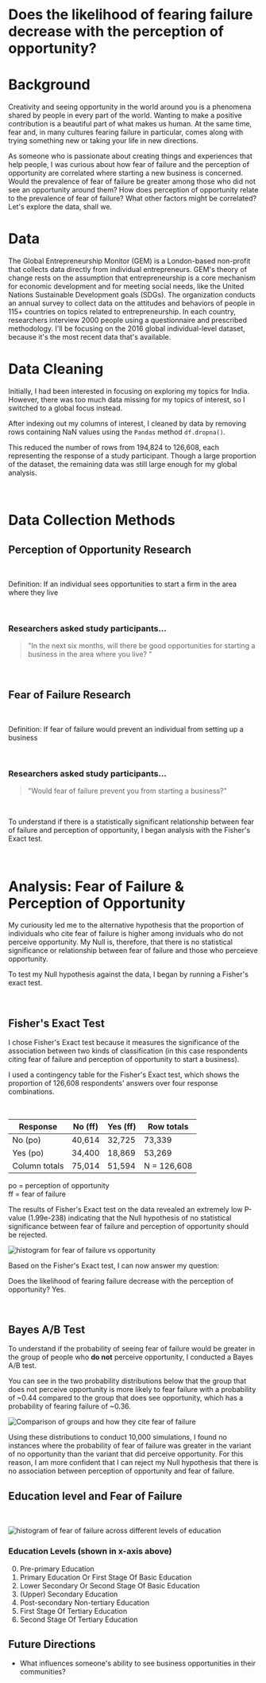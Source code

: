 # Does the likelihood of fearing failure decrease with the perception of opportunity?

# Background
Creativity and seeing opportunity in the world around you is a phenomena shared by people in every part of the world.  Wanting to make a positive contribution is a beautiful part of what makes us human. At the same time, fear and, in many cultures fearing failure in particular, comes along with trying something new or taking your life in new directions.  

As someone who is passionate about creating things and experiences that help people, I was curious about how fear of failure and the perception of opportunity are correlated where starting a new business is concerned. Would the prevalence of fear of failure be greater among those who did not see an opportunity around them? How does perception of opportunity relate to the prevalence of fear of failure? What other factors might be correlated? Let's explore the data, shall we.

# Data

The Global Entrepreneurship Monitor (GEM) is a London-based non-profit that collects data directly from individual entrepreneurs. GEM's theory of change rests on the assumption that entrepreneurship is a core mechanism for economic development and for meeting social needs, like the United Nations Sustainable Development goals (SDGs). The organization conducts an annual survey to collect data on the attitudes and behaviors of people in 115+ countries on topics related to entrepreneurship. In each country, researchers interview 2000 people using a questionnaire and prescribed methodology. I'll be focusing on the 2016 global individual-level dataset, because it's the most recent data that's available. 
<br>

# Data Cleaning

Initially, I had been interested in focusing on exploring my topics for India. However, there was too much data missing for my topics of interest, so I switched to a global focus instead.

After indexing out my columns of interest, I cleaned by data by removing rows containing NaN values using the <code>Pandas</code> method <code>df.dropna()</code>. 

This reduced the number of rows from 194,824 to 126,608, each representing the response of a study participant. Though a large proportion of the dataset, the remaining data was still large enough for my global analysis. 

<br>

# Data Collection Methods

## Perception of Opportunity Research
<br>

Definition: If an individual sees opportunities to start a firm in the area where they live

<br>

### Researchers asked study participants... <p/>

>"In the next six months, will there be good opportunities for starting a business in the area where you live? "

<br>

## Fear of Failure Research 

<br>


Definition: If fear of failure would prevent an individual from setting up a business

<br>

### Researchers asked study participants...<p/>

>"Would fear of failure prevent you from starting a business?"

<br>

To understand if there is a statistically significant relationship between fear of failure and perception of opportunity, I began analysis with the Fisher's Exact test. 

<br>

# Analysis: Fear of Failure & Perception of Opportunity

My curiousity led me to the alternative hypothesis that the proportion of individuals who cite fear of failure is higher among inviduals who do not perceive opportunity. My Null is, therefore, that there is no statistical significance or relationship between fear of failure and those who perceieve opportunity.

To test my Null hypothesis against the data, I began by running a Fisher's exact test.

<br>

## Fisher's Exact Test

I chose Fisher's Exact test because it measures the significance of the association between two kinds of classification (in this case respondents citing fear of failure and perception of opportunity to start a business).

I used a contingency table for the Fisher's Exact test, which shows the proportion of 126,608 respondents' answers over four response combinations. 

<br>

<table>
  <thead>
    <tr>
    </tr>
    <tr>
      <th>Response</th>
      <th>No (ff)</th>
      <th>Yes (ff)</th>
      <th>Row totals</th>
    </tr>
  </thead>
  <tbody>
    <tr>
    <td>No (po)</td>
      <td>40,614</td>
      <td>32,725</td>
      <td>73,339</td>
    </tr>
    <tr>
      <td>Yes (po)</td>
      <td>34,400</td>
      <td>18,869</td>
      <td>53,269</td>
    </tr>
    <tr>
      <td>Column totals</td>
      <td>75,014</td>
      <td>51,594</td>
      <td>N = 126,608</td>
    </tr>
  </tbody>
</table>

po = perception of opportunity<br>
ff = fear of failure

The results of Fisher's Exact test on the data revealed an extremely low P-value (1.99e-238) indicating that the Null hypothesis of no statistical significance between fear of failure and perception of opportunity should be rejected.

![histogram for fear of failure vs opportunity](img/fisher_hist.png)


Based on the Fisher's Exact test, I can now answer my question:
<br>

Does the likelihood of fearing failure decrease with the perception of opportunity? Yes.

<br>

## Bayes A/B Test

To understand if the probability of seeing fear of failure would be greater in the group of people who <strong> do not</strong> perceive opportunity, I conducted a Bayes A/B test. 

You can see in the two probability distributions below that the group that does not perceive opportunity is more likely to fear failure with a probability of ~0.44 compared to the group that does see opportunity, which has a probability of fearing failure of ~0.36.

![Comparison of groups and how they cite fear of failure](img/Bayes_AB_prob.png)

Using these distributions to conduct 10,000 simulations, I found no instances where the probability of fear of failure was greater in the variant of no opportunity than the variant that did perceive opportunity. For this reason, I am more confident that I can reject my Null hypothesis that there is no association between perception of opportunity and fear of failure.

## Education level and Fear of Failure

<br>

![histogram of fear of failure across different levels of education](img/Fear_education.png)

### Education Levels (shown in x-axis above)
0. Pre-primary Education
1. Primary Education Or First Stage Of Basic Education
2. Lower  Secondary Or Second Stage Of Basic Education
3. (Upper) Secondary Education
4. Post-secondary Non-tertiary Education
5. First Stage Of Tertiary Education
6. Second Stage Of Tertiary Education

## Future Directions

* What influences someone's ability to see business opportunities in their communities? 


